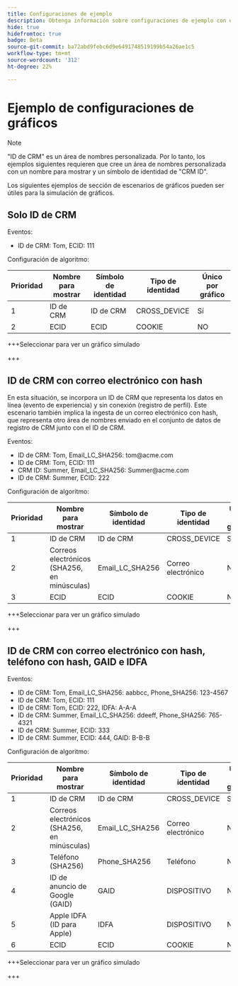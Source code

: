 ```yaml
---
title: Configuraciones de ejemplo
description: Obtenga información sobre configuraciones de ejemplo con el uso de la herramienta de simulación de gráficos.
hide: true
hidefromtoc: true
badge: Beta
source-git-commit: ba72abd9febc6d9e6491748519199b54a26ae1c5
workflow-type: tm+mt
source-wordcount: '312'
ht-degree: 22%

---
```


# Ejemplo de configuraciones de gráficos

>[!NOTE]
>
>&quot;ID de CRM&quot; es un área de nombres personalizada. Por lo tanto, los ejemplos siguientes requieren que cree un área de nombres personalizada con un nombre para mostrar y un símbolo de identidad de &quot;CRM ID&quot;.

Los siguientes ejemplos de sección de escenarios de gráficos pueden ser útiles para la simulación de gráficos.

## Solo ID de CRM

Eventos:

* ID de CRM: Tom, ECID: 111

Configuración de algoritmo:

| Prioridad | Nombre para mostrar | Símbolo de identidad | Tipo de identidad | Único por gráfico |
| ---| --- | --- | --- | --- |
| 1 | ID de CRM | ID de CRM | CROSS_DEVICE | Sí |
| 2 | ECID | ECID | COOKIE | NO |

+++Seleccionar para ver un gráfico simulado

+++

## ID de CRM con correo electrónico con hash

En esta situación, se incorpora un ID de CRM que representa los datos en línea (evento de experiencia) y sin conexión (registro de perfil). Este escenario también implica la ingesta de un correo electrónico con hash, que representa otro área de nombres enviado en el conjunto de datos de registro de CRM junto con el ID de CRM.

Eventos:

* ID de CRM: Tom, Email_LC_SHA256: tom<span>@acme.com
* ID de CRM: Tom, ECID: 111
* CRM ID: Summer, Email_LC_SHA256: Summer<span>@acme.com
* ID de CRM: Summer, ECID: 222

Configuración de algoritmo:

| Prioridad | Nombre para mostrar | Símbolo de identidad | Tipo de identidad | Único por gráfico |
| ---| --- | --- | --- | --- |
| 1 | ID de CRM | ID de CRM | CROSS_DEVICE | Sí |
| 2 | Correos electrónicos (SHA256, en minúsculas) | Email_LC_SHA256 | Correo electrónico | NO |
| 3 | ECID | ECID | COOKIE | NO |

+++Seleccionar para ver un gráfico simulado

+++

## ID de CRM con correo electrónico con hash, teléfono con hash, GAID e IDFA

Eventos:

* ID de CRM: Tom, Email_LC_SHA256: aabbcc, Phone_SHA256: 123-4567
* ID de CRM: Tom, ECID: 111
* ID de CRM: Tom, ECID: 222, IDFA: A-A-A
* ID de CRM: Summer, Email_LC_SHA256: ddeeff, Phone_SHA256: 765-4321
* ID de CRM: Summer, ECID: 333
* ID de CRM: Summer, ECID: 444, GAID: B-B-B

Configuración de algoritmo:

| Prioridad | Nombre para mostrar | Símbolo de identidad | Tipo de identidad | Único por gráfico |
| ---| --- | --- | --- | --- |
| 1 | ID de CRM | ID de CRM | CROSS_DEVICE | Sí |
| 2 | Correos electrónicos (SHA256, en minúsculas) | Email_LC_SHA256 | Correo electrónico | NO |
| 3 | Teléfono (SHA256) | Phone_SHA256 | Teléfono | NO |
| 4 | ID de anuncio de Google (GAID) | GAID | DISPOSITIVO | NO |
| 5 | Apple IDFA (ID para Apple) | IDFA | DISPOSITIVO | NO |
| 6 | ECID | ECID | COOKIE | NO |

+++Seleccionar para ver un gráfico simulado

+++